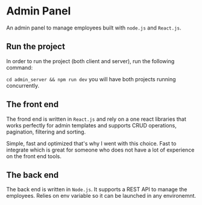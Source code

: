 # Admin Panel
An admin panel to manage employees built with ``node.js`` and ``React.js``.

## Run the project

In order to run the project (both client and server), run the following command:

``cd admin_server && npm run dev`` you will have both projects running concurrently.

## The front end
The frond end is written in ``React.js`` and rely on a one react libraries that works perfectly for admin templates and supports CRUD operations, pagination, filtering and sorting. 

Simple, fast and optimized that's why I went with this choice. Fast to integrate which is great for someone who does not have a lot of experience on the front end tools.

## The back end

The back end is written in ``Node.js``. 
It supports a REST API to manage the employees.
Relies on env variable so it can be launched in any environemnt.



